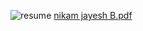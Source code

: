 

![resume](https://github.com/user-attachments/assets/ce51c64e-4b8c-4992-aa6c-245b851fa85f)
[nikam jayesh B.pdf](https://github.com/user-attachments/files/16958612/nikam.jayesh.B.pdf)
